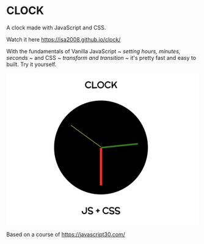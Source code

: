 # CLOCK

A clock made with JavaScript and CSS.

Watch it here https://isa2008.github.io/clock/

With the fundamentals of Vanilla JavaScript ~ *setting hours, minutes, seconds* ~ and CSS ~ *transform and transition* ~ it's pretty fast and easy to built. Try it yourself.

![Alt Text](demo-pic/clock.png)

Based on a course of https://javascript30.com/
